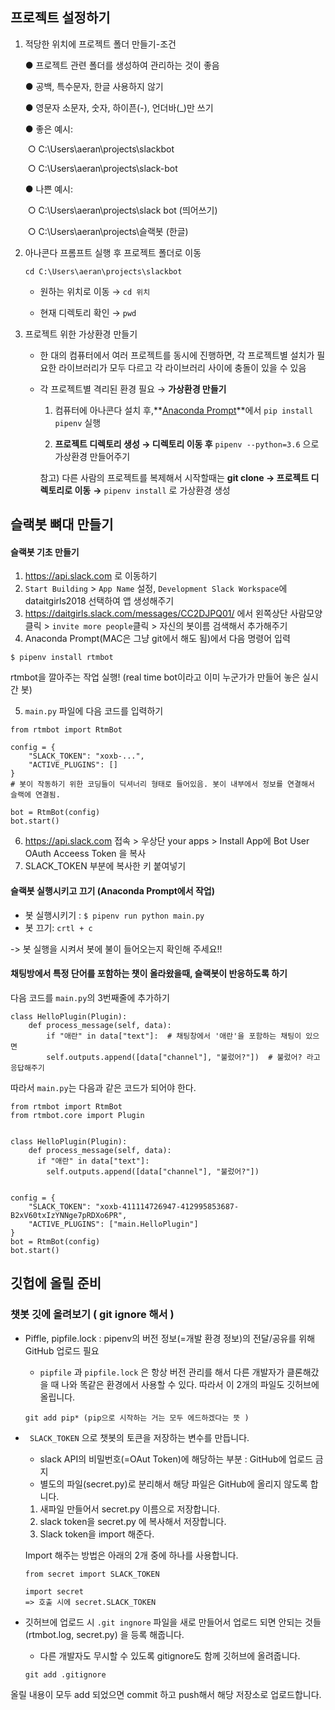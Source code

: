 
## 프로젝트 설정하기 
1. 적당한 위치에 프로젝트 폴더 만들기-조건

   ●    프로젝트 관련 폴더를 생성하여 관리하는 것이 좋음

   ●    공백, 특수문자, 한글 사용하지 않기

   ●    영문자 소문자, 숫자, 하이픈(-), 언더바(_)만 쓰기

   ●    좋은 예시:

   ​	○    C:\Users\aeran\projects\slackbot

   ​	○    C:\Users\aeran\projects\slack-bot

   ●    나쁜 예시:

   ​	○    C:\Users\aeran\projects\slack bot (띄어쓰기)

   ​	○    C:\Users\aeran\projects\슬랙봇 (한글)

   

2. 아나콘다 프롬프트 실행 후 프로젝트 폴더로 이동

   ```cd C:\Users\aeran\projects\slackbot```

   * 원하는 위치로 이동 → ```cd 위치 ```

   * 현재 디렉토리 확인 → ```pwd```

     

3. 프로젝트 위한 가상환경 만들기

   * 한 대의 컴퓨터에서 여러 프로젝트를 동시에 진행하면, 각 프로젝트별 설치가 필요한 라이브러리가 모두 다르고 각 라이브러리 사이에 충돌이 있을 수 있음

   * 각 프로젝트별 격리된 환경 필요 → **가상환경 만들기**

     1) 컴퓨터에 아나콘다 설치 후,**<u>Anaconda Prompt</u>**에서 ```pip install pipenv``` 실행 

     2) **프로젝트 디렉토리 생성 → 디렉토리 이동 후** ```pipenv --python=3.6``` 으로 가상환경 만들어주기

     참고) 다른 사람의 프로젝트를 복제해서 시작할때는 **git clone → 프로젝트 디렉토리로 이동** **→** ```pipenv install``` 로 가상환경 생성

## 슬랙봇 뼈대 만들기
#### 슬랙봇 기초 만들기
1. https://api.slack.com 로 이동하기
2. `Start Building` > `App Name` 설정, `Development Slack Workspace`에 dataitgirls2018 선택하여 앱 생성해주기
3. https://daitgirls.slack.com/messages/CC2DJPQ01/ 에서 왼쪽상단 사람모양 클릭 > `invite more people`클릭 > 자신의 봇이름 검색해서 추가해주기
4. Anaconda Prompt(MAC은 그냥 git에서 해도 됨)에서 다음 명령어 입력
```
$ pipenv install rtmbot
```
rtmbot을 깔아주는 작업 실행! (real time bot이라고 이미 누군가가 만들어 놓은 실시간 봇)

5. `main.py` 파일에 다음 코드를 입력하기
```
from rtmbot import RtmBot

config = {
    "SLACK_TOKEN": "xoxb-...",
    "ACTIVE_PLUGINS": []
}
# 봇이 작동하기 위한 코딩들이 딕셔너리 형태로 들어있음. 봇이 내부에서 정보를 연결해서 슬랙에 연결됨.

bot = RtmBot(config)
bot.start()
```
6. https://api.slack.com 접속 > 우상단 your apps > Install App에 Bot User OAuth Acceess Token 을 복사
7. SLACK_TOKEN 부분에 복사한 키 붙여넣기

#### 슬랙봇 실행시키고 끄기 (Anaconda Prompt에서 작업)
* 봇 실행시키기 : `$ pipenv run python main.py`
* 봇 끄기: `crtl + c`

-> 봇 실행을 시켜서 봇에 불이 들어오는지 확인해 주세요!!

#### 채팅방에서 특정 단어를 포함하는 챗이 올라왔을때, 슬랙봇이 반응하도록 하기
다음 코드를 `main.py`의 3번째줄에 추가하기
```
class HelloPlugin(Plugin):
    def process_message(self, data):
        if "애란" in data["text"]:  # 채팅창에서 '애란'을 포함하는 채팅이 있으면
        self.outputs.append([data["channel"], "불렀어?"])  # 불렀어? 라고 응답해주기
```

따라서 `main.py`는 다음과 같은 코드가 되어야 한다.
```
from rtmbot import RtmBot
from rtmbot.core import Plugin


class HelloPlugin(Plugin):
    def process_message(self, data):
      if "애란" in data["text"]:
        self.outputs.append([data["channel"], "불렀어?"])


config = {
    "SLACK_TOKEN": "xoxb-411114726947-412995853687-B2xV60txIzYNNge7pRDXo6PR",
    "ACTIVE_PLUGINS": ["main.HelloPlugin"]
}
bot = RtmBot(config)
bot.start()
```



## 깃헙에 올릴 준비

### 챗봇 깃에 올려보기 ( git ignore 해서 )

- Piffle, pipfile.lock : pipenv의 버전 정보(=개발 환경 정보)의 전달/공유를 위해 GitHub 업로드 필요 

  - `pipfile` 과 `pipfile.lock` 은 항상 버전 관리를 해서 다른 개발자가 클론해갔을 때 나와 똑같은 환경에서 사용할 수 있다. 따라서 이 2개의 파일도 깃허브에 올립니다.

  ```
  git add pip* (pip으로 시작하는 거는 모두 에드하겠다는 뜻 )
  ```

  

- ` SLACK_TOKEN` 으로 챗봇의 토큰을 저장하는 변수를 만듭니다. 
  - slack API의 비밀번호(=OAut Token)에 해당하는 부분 : GitHub에 업로드 금지
  - 별도의 파일(secret.py)로 분리해서 해당 파일은 GitHub에 올리지 않도록 합니다.

  1.  새파일 만들어서 secret.py 이름으로 저장합니다. 
  2.  slack token을  secret.py 에 복사해서 저장합니다.
  3.  Slack token을 import 해준다. 

  

  Import 해주는 방법은 아래의 2개 중에 하나를 사용합니다.
  ~~~
  from secret import SLACK_TOKEN 
  
  import secret 
  => 호출 시에 secret.SLACK_TOKEN 
  ~~~

  

- 깃허브에 업로드 시 `.git ingnore` 파일을 새로 만들어서 업로드 되면 안되는 것들(rtmbot.log, secret.py) 을 등록 해줍니다. 

  - 다른 개발자도 무시할 수 있도록 gitignore도 함께 깃허브에 올려줍니다. 

  ~~~
  git add .gitignore 
  ~~~



올릴 내용이 모두 add 되었으면 commit 하고 push해서 해당 저장소로 업로드합니다. 
